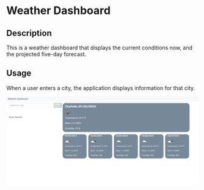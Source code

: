 # Weather Dashboard

## Description

This is a weather dashboard that displays the current conditions now, and the projected five-day forecast.

## Usage

When a user enters a city, the application displays information for that city.


![screenshot of finished product](assets/images/screenshot.jpg)